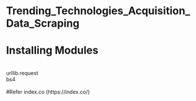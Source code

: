 # Trending_Technologies_Acquisition_Data_Scraping

# Installing Modules
<br>
urllib.request<br>
bs4<br>
<br>
#Refer 
index.co (https://index.co/)

